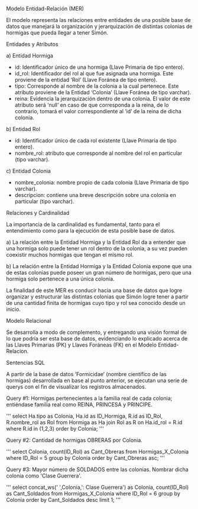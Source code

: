 Modelo Entidad-Relación (MER)

El modelo representa las relaciones entre entidades de una posible base de datos que manejará la organización y 
jerarquización de distintas colonias de hormigas que pueda llegar a tener Simón. 

Entidades y Atributos

  a)	Entidad Hormiga
  
  -	id: Identificador único de una hormiga (Llave Primaria de tipo entero).
  -	id_rol: Identificador del rol al que fue asignada una hormiga. Este proviene de la entidad ‘Rol’ (Llave Foránea de tipo entero).
  -	tipo: Corresponde al nombre de la colonia a la cual pertenece. Este atributo proviene de la Entidad ‘Colonia’ (Llave Foránea de 
    tipo varchar).
  -	reina: Evidencia la jerarquización dentro de una colonia. El valor de este atributo será ‘null’ en caso de que corresponda a la 
    reina, de lo contrario, tomará el valor correspondiente al ‘id’ de la reina de dicha colonia.

  b)	Entidad Rol
  
  -	id: Identificador único de cada rol existente (Llave Primaria de tipo entero).
  -	nombre_rol: atributo que corresponde al nombre del rol en particular (tipo varchar).
  
  c)	Entidad Colonia
  
  -	nombre_colonia: nombre propio de cada colonia (Llave Primaria de tipo varchar).
  -	descripcion: contiene una breve descripción sobre una colonia en particular (tipo varchar).


Relaciones y Cardinalidad

La importancia de la cardinalidad es fundamental, tanto para el entendimiento como para la ejecución de esta posible base de datos. 

  a)	La relación entre la Entidad Hormiga y la Entidad Rol da a entender que una hormiga solo puede tener un rol dentro de la colonia, 
      a su vez pueden coexistir muchos hormigas que tengan el mismo rol.
  
  b)	La relación entre la Entidad Hormiga y la Entidad Colonia expone que una de estas colonias puede poseer un gran número de 
      hormigas, pero que una hormiga solo pertenece a una única colonia.

La finalidad de este MER es conducir hacia una base de datos que logre organizar y estructurar las distintas colonias que Simón 
logre tener a partir de una cantidad finita de hormigas cuyo tipo y rol sea conocido desde un inicio.


Modelo Relacional

Se desarrolla a modo de complemento, y entregando una visión formal de lo que podría ser esta base de datos, evidenciando lo 
explicado acerca de las Llaves Primarias (PK) y Llaves Foráneas (FK) en el Modelo Entidad-Relacion.

Sentencias SQL

A partir de la base de datos ‘Formicidae’ (nombre científico de las hormigas) desarrollada en base al punto anterior, se ejecutan una serie 
de querys con el fin de visualizar los registros almacenados. 

Query #1: Hormigas pertenecientes a la familia real de cada colonia; entiéndase familia real como REINA, PRINCESA y PRINCIPE.

  '''
  select Ha.tipo as Colonia, Ha.id as ID_Hormiga, R.id as ID_Rol, R.nombre_rol as Rol
  from Hormiga as Ha
  	join Rol as R
      on Ha.id_rol = R.id
  where R.id in (1,2,3)
  order by Colonia;
  '''

Query #2: Cantidad de hormigas OBRERAS por Colonia.

  '''
  select Colonia, count(ID_Rol) as Cant_Obreras
  from Hormigas_X_Colonia
  where ID_Rol  = 5
  group by Colonia
  order by Cant_Obreras asc;
  '''

Query #3: Mayor número de SOLDADOS entre las colonias. Nombrar dicha colonia como 'Clase Guerrera'.

  '''
  select concat_ws(' ',Colonia,': Clase Guerrera') as Colonia, count(ID_Rol) as Cant_Soldados
  from Hormigas_X_Colonia
  where ID_Rol = 6
  group by Colonia
  order by Cant_Soldados desc
  limit 1;
  '''


